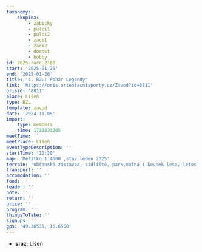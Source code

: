 ```yaml
---
taxonomy:
    skupina:
        - zabicky
        - pulci1
        - pulci2
        - zaci1
        - zaci2
        - dorost
        - hobby
id: 2025-race_2168
start: '2025-01-26'
end: '2025-01-26'
title: '4. BZL: Pohár Legendy'
link: 'https://oris.orientacnisporty.cz/Zavod?id=8811'
orisid: '8811'
place: Líšeň
type: BZL
template: zavod
date: '2024-11-05'
import:
    type: members
    time: 1730833205
meetTime: ''
meetPlace: Líšeň
eventTypeDescription: ''
startTime: '10:30'
map: 'Měřítko 1:4000 ,stav leden 2025'
terrain: 'Občanská zástavba, sídliště, park,možná i kousek lesa, letos navíc i centrum města'
transport: ''
accomodation: ''
food: ''
leader: ''
note: ''
return: ''
price: ''
program: ''
thingsToTake: ''
signups: ''
gps: '49.36535, 16.6558'
---
```


* **sraz**: Líšeň
